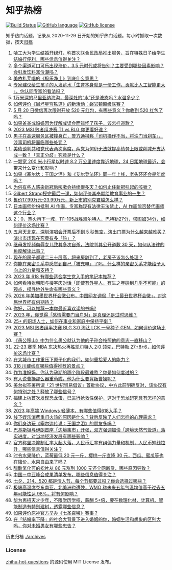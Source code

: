 # 知乎热榜
[![Build Status](https://github.com/ToWeLong/zhihu-hot-questions/workflows/CI/badge.svg)](https://github.com/ToWeLong/zhihu-hot-questions/actions)
[![GitHub language](https://img.shields.io/badge/language-golang-orange.svg)](https://golang.org/)
[![GitHub license](https://img.shields.io/github/license/ToWeLong/zhihu-hot-questions)](https://github.com/ToWeLong/zhihu-hot-questions/blob/main/LICENSE)

知乎热门话题，记录从 2020-11-29 日开始的知乎热门话题。每小时抓取一次数据，按天[归档](./archives)

<!-- BEGIN -->

1. [哈工大为学生结婚开绿灯，称首次联合民政局推出服务，旨在特殊日子给学生结婚行便利，哪些信息值得关注？](https://www.zhihu.com/question/601871817)
1. [多个渠道可口可乐出现涨价，3.5 元时代或将告别？主要受到哪些因素影响？会引发饮料涨价潮吗？](https://www.zhihu.com/question/601981279)
1. [美依礼芽唱的《极乐净土》到底什么意思？](https://www.zhihu.com/question/601044270)
1. [专家建议给生孩子的人发薪水「生育本身就是一份工作，贡献比人工智能更大 」，你认同专家的看法吗？](https://www.zhihu.com/question/600543633)
1. [1万米深的马里亚纳海沟，最深处的“水”还是液态吗？水温多少？](https://www.zhihu.com/question/601404211)
1. [如何评价《崩坏星穹铁道》的新活动：磐岩镇超级联赛？](https://www.zhihu.com/question/601862628)
1. [5 月 20 日微信再次限时开放 520 元红包，有哪些意义？你收到 520 红包了吗？](https://www.zhihu.com/question/602047458)
1. [如果爸爸或妈妈因为误解或误会而错怪了孩子，该怎样道歉？](https://www.zhihu.com/question/600358183)
1. [2023 MSI 败者组决赛 T1 vs BLG 你更看好谁？](https://www.zhihu.com/question/601981807)
1. [男子在高速服务区被撞身亡，警方通报称「司机操作不当，将油门当刹车」，涉事司机将面临哪些处罚？](https://www.zhihu.com/question/601945252)
1. [美债谈判共和党代表两次离席，两党为何仍无法就提高债务上限或削减开支达成一致？「真正分歧」究竟是什么？](https://www.zhihu.com/question/602041084)
1. [一颗宽 200 米小行星以时速 8.2 万公里速度靠近地球，24 日距地球最近，会带来什么变化和影响？](https://www.zhihu.com/question/600185267)
1. [如果《塞尔达：王国之泪》和《艾尔登法环》同一年上线，老头环还会是年度吗？](https://www.zhihu.com/question/601426302)
1. [为何有些人感染新冠后咳嗽会持续很多天？如何止住新冠引起的咳嗽？](https://www.zhihu.com/question/578160381)
1. [Gilbert Strang授完最后一课，如何评价其奉献给教育事业的一生？](https://www.zhihu.com/question/601358476)
1. [售价17.99万元-23.99万元，新上市的别克君越怎么样？](https://www.zhihu.com/question/601181774)
1. [日本画师纷纷抵制 AI 作画，专家称现有法律无法禁止，AI 作画能否替代画师这个行业？](https://www.zhihu.com/question/550997249)
1. [2：0，热火再下一城，111-105战胜凯尔特人，巴特勒27分，塔图姆34分，如何评价这场比赛？](https://www.zhihu.com/question/602044141)
1. [五月天北京、深圳演唱会开票后不到 5 秒售空，演出门票为什么越来越难买？演出市场现在究竟有多「热」？](https://www.zhihu.com/question/601938220)
1. [继母发视频侮辱女儿致其多次自杀，法院判其公开道歉 30 天，如何从法律的角度解读此事？](https://www.zhihu.com/question/599727644)
1. [现在的房子都建二三十层高，将来房龄到了，老房子该怎么处理？](https://www.zhihu.com/question/440200131)
1. [你能在亲密关系中感觉到自己「被充电」了吗，什么样的亲密关系才能给予人向上的力量和支持？](https://www.zhihu.com/question/599385775)
1. [2023 年 618 有哪些适合学生党入手的笔记本推荐？](https://www.zhihu.com/question/597471210)
1. [如何看待张朝阳与楼宇庆对话「即使有外星人，有生之年碰到几乎不可能」的观点，探寻地外生命有哪些意义？](https://www.zhihu.com/question/601936811)
1. [2026 年美加墨世界杯会徽公布，中国网友调侃「史上最丑世界杯会徽」，对这届世界杯有何期待？](https://www.zhihu.com/question/601689800)
1. [你好，可以推荐一本你最近喜欢读的书吗?](https://www.zhihu.com/question/601530972)
1. [2023 年，你觉得「感情需要门当户对」是真理还是过时思维？](https://www.zhihu.com/question/599386736)
1. [25+ 的职场人士，如何在事业和家庭中保持平衡？](https://www.zhihu.com/question/599385305)
1. [2023  MSI 败者组半决赛 BLG 3:0 淘汰 LCK 一号种子 GEN，如何评价这场比赛？](https://www.zhihu.com/question/601936830)
1. [《愚公移山》中为什么愚公就认为他的子孙会按照他的意志一直移山？](https://www.zhihu.com/question/375947732)
1. [22-23 赛季 NBA 东决热火再胜凯尔特人 2:0 领先，巴特勒 27+8+6，如何评价这场比赛？](https://www.zhihu.com/question/602026348)
1. [在大城市工作重压下原子化的我们，如何重拾爱人的能力？](https://www.zhihu.com/question/599385566)
1. [318 川藏线有哪些值得推荐的景点？](https://www.zhihu.com/question/599881063)
1. [作为准妈妈，你认为孕期的哪个阶段最难熬？你是如何度过的？](https://www.zhihu.com/question/535173786)
1. [有人说曹操那么器重荀彧，他为什么要背叛曹操呢？](https://www.zhihu.com/question/599670048)
1. [美台拟签署所谓「21 世纪贸易倡议」首批协议，中方此前明确反对，该协议有何特别之处？释放了哪些信号？](https://www.zhihu.com/question/601876912)
1. [福建上杭首次发现恐龙蛋，已进行抢救性保护，这对于恐龙研究具有怎样的意义？](https://www.zhihu.com/question/601870774)
1. [2023 年高端 Windows 轻薄本，有哪些值得618入手？](https://www.zhihu.com/question/601915772)
1. [线下娱乐消费重归火热的原因是什么？背后反映了人们怎样的心理需求？](https://www.zhihu.com/question/601938935)
1. [你们身边玩《塞尔达传说：王国之泪》的朋友多吗？](https://www.zhihu.com/question/601072193)
1. [巴基斯坦与伊朗首座「边境集市」开张，双方强调加快「跨境天然气管道」落实进度，对当地经济发展有哪些影响？](https://www.zhihu.com/question/601848183)
1. [官方称坚决抑制汇率大起大落，人民币汇率有纠偏力量和机制，人民币短线拉升，哪些信息值得关注？](https://www.zhihu.com/question/601916542)
1. [时令水果降价，蓝莓最低 20 元一斤，樱桃一斤直降 30 元，西瓜、蜜瓜等也在降价，水果自由来了吗？](https://www.zhihu.com/question/602034553)
1. [醋酸氢化可的松片从 86 元涨到 1000 元还全网断货，哪些原因导致？](https://www.zhihu.com/question/601956292)
1. [中国－中亚峰会成果清单发布，哪些信息值得关注？](https://www.zhihu.com/question/601923085)
1. [七夕、214、520 都是情人节，每个节都要过吗？你会选择过哪些？](https://www.zhihu.com/question/601914333)
1. [极端高温席卷东南亚，北美洲也遭殃，WMO 称未来五年气温均值高于过去五年可能性达 98%，将有何影响？](https://www.zhihu.com/question/601881655)
1. [华为再招天才少年，不限学历学校，薪酬 5+倍，要在数理化材、计算机、智能制造有特别建树，透露哪些信息？](https://www.zhihu.com/question/601878395)
1. [如果评价原神官方举办《七圣召唤》赛事？](https://www.zhihu.com/question/601949979)
1. [在「结婚率下降」的社会大背景下进入婚姻的你，婚姻生活和想象的区别大吗，你对未婚男女有哪些忠告？](https://www.zhihu.com/question/599386224)

<!-- END -->

历史归档 [./archives](./archives)


### License
[zhihu-hot-questions](https://github.com/towelong/zhihu-hot-questions) 的源码使用 MIT License 发布。